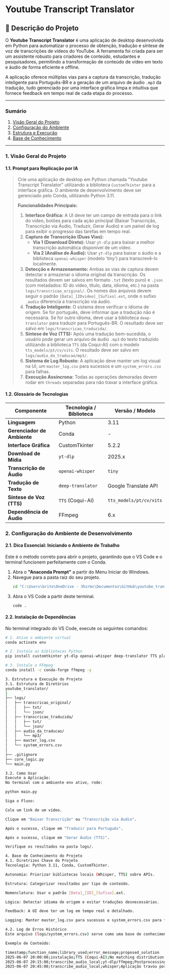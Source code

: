 # Youtube Transcript Translator


## 📖 Descrição do Projeto

O **Youtube Transcript Translator** é uma aplicação de desktop desenvolvida em Python para automatizar o processo de obtenção, tradução e síntese de voz de transcrições de vídeos do YouTube. A ferramenta foi criada para ser um assistente robusto para criadores de conteúdo, estudantes e pesquisadores, permitindo a transformação de conteúdo de vídeo em texto e áudio de forma eficiente e offline.

A aplicação oferece múltiplas vias para a captura da transcrição, tradução inteligente para Português-BR e a geração de um arquivo de áudio `.mp3` da tradução, tudo gerenciado por uma interface gráfica limpa e intuitiva que fornece feedback em tempo real de cada etapa do processo.

---

### Sumário

1.  [Visão Geral do Projeto](#1-visão-geral-do-projeto)
2.  [Configuração do Ambiente](#2-configuração-do-ambiente-de-desenvolvimento)
3.  [Estrutura e Execução](#3-estrutura-e-execução-do-projeto)
4.  [Base de Conhecimento](#4-base-de-conhecimento-do-projeto)

---

### 1. Visão Geral do Projeto

#### **1.1. Prompt para Replicação por IA**

> Crie uma aplicação de desktop em Python chamada "Youtube Transcript Translator" utilizando a biblioteca `CustomTkinter` para a interface gráfica. O ambiente de desenvolvimento deve ser gerenciado pelo Conda, utilizando Python 3.11.
>
> **Funcionalidades Principais:**
> 1.  **Interface Gráfica:** A UI deve ter um campo de entrada para o link do vídeo, botões para cada ação principal (Baixar Transcrição, Transcrição via Áudio, Traduzir, Gerar Áudio) e um painel de log para exibir o progresso das tarefas em tempo real.
> 2.  **Captura de Transcrição (Duas Vias):**
>     * **Via 1 (Download Direto):** Usar `yt-dlp` para baixar a melhor transcrição automática disponível de um vídeo.
>     * **Via 2 (Análise de Áudio):** Usar `yt-dlp` para baixar o áudio e a biblioteca `openai-whisper` (modelo 'tiny') para transcrevê-lo localmente.
> 3.  **Detecção e Armazenamento:** Ambas as vias de captura devem detectar e armazenar o idioma original da transcrição. Os resultados devem ser salvos em formato `.txt` (texto puro) e `.json` (com metadados: ID do vídeo, título, data, idioma, etc.) na pasta `logs/transcricao_original/`. Os nomes dos arquivos devem seguir o padrão `[Data]_[IDvideo]_[Sufixo].ext`, onde o sufixo `_audio` diferencia a transcrição via áudio.
> 4.  **Tradução Inteligente:** O sistema deve verificar o idioma de origem. Se for português, deve informar que a tradução não é necessária. Se for outro idioma, deve usar a biblioteca `deep-translator` para traduzir para Português-BR. O resultado deve ser salvo em `logs/transcricao_traduzida/`.
> 5.  **Síntese de Voz (TTS):** Após uma tradução bem-sucedida, o usuário pode gerar um arquivo de áudio `.mp3` do texto traduzido utilizando a biblioteca `TTS` (da Coqui-AI) com o modelo `tts_models/pt/cv/vits`. O resultado deve ser salvo em `logs/audio_da_traducao/mp3/`.
> 6.  **Sistema de Log Robusto:** A aplicação deve manter um log visual na UI, um `master_log.csv` para sucessos e um `system_errors.csv` para falhas.
> 7.  **Execução Assíncrona:** Todas as operações demoradas devem rodar em `threads` separadas para não travar a interface gráfica.

#### **1.2. Glossário de Tecnologias**

| Componente                | Tecnologia / Biblioteca   | Versão / Modelo            |
| ------------------------- | ------------------------- | -------------------------- |
| **Linguagem** | Python                    | 3.11                       |
| **Gerenciador de Ambiente** | Conda                     | -                          |
| **Interface Gráfica** | CustomTkinter             | 5.2.2                      |
| **Download de Mídia** | `yt-dlp`                  | 2025.x                     |
| **Transcrição de Áudio** | `openai-whisper`          | `tiny`                     |
| **Tradução de Texto** | `deep-translator`         | Google Translate API       |
| **Síntese de Voz (TTS)** | `TTS` (Coqui-AI)          | `tts_models/pt/cv/vits`    |
| **Dependência de Áudio** | FFmpeg                    | 6.x                        |

### 2. Configuração do Ambiente de Desenvolvimento

#### **2.1. Dica Essencial: Iniciando o Ambiente de Trabalho**

Este é o método correto para abrir o projeto, garantindo que o VS Code e o terminal funcionem perfeitamente com o Conda.

1.  Abra o **"Anaconda Prompt"** a partir do Menu Iniciar do Windows.
2.  Navegue para a pasta raiz do seu projeto.
    ```bash
    cd "C:\Users\brito\OneDrive - 3hzrmc\Documentos\GitHub\youtube_translator"
    ```
3.  Abra o VS Code a partir deste terminal.
    ```bash
    code .
    ```

#### **2.2. Instalação de Dependências**

No terminal integrado do VS Code, execute os seguintes comandos:

```bash
# 1. Ative o ambiente virtual
conda activate env

# 2. Instale as bibliotecas Python
pip install customtkinter yt-dlp openai-whisper deep-translator TTS playsound

# 3. Instale o FFmpeg
conda install -c conda-forge ffmpeg -y

3. Estrutura e Execução do Projeto
3.1. Estrutura de Diretórios
youtube_translator/
|
├── logs/
│   ├── transcricao_original/
│   │   ├── txt/
│   │   └── json/
│   ├── transcricao_traduzida/
│   │   ├── txt/
│   │   └── json/
│   ├── audio_da_traducao/
│   │   └── mp3/
│   ├── master_log.csv
│   └── system_errors.csv
│
├── .gitignore
├── core_logic.py
└── main.py

3.2. Como Usar
Execute a Aplicação:
No terminal com o ambiente env ativo, rode:

python main.py

Siga o Fluxo:

Cole um link de um vídeo.

Clique em "Baixar Transcrição" ou "Transcrição via Áudio".

Após o sucesso, clique em "Traduzir para Português".

Após o sucesso, clique em "Gerar Áudio (TTS)".

Verifique os resultados na pasta logs/.

4. Base de Conhecimento do Projeto
4.1. Diretrizes Chave do Projeto
Tecnologia: Python 3.11, Conda, CustomTkinter.

Autonomia: Priorizar bibliotecas locais (Whisper, TTS) sobre APIs.

Estrutura: Categorizar resultados por tipo de conteúdo.

Nomenclatura: Usar o padrão [Data]_[ID]_[Sufixo].ext.

Lógica: Detectar idioma de origem e evitar traduções desnecessárias.

Feedback: A UI deve ter um log em tempo real e detalhado.

Logging: Manter master_log.csv para sucessos e system_errors.csv para falhas.

4.2. Log de Erros Histórico
Este arquivo (logs/system_errors.csv) serve como uma base de conhecimento dos problemas enfrentados e resolvidos.

Exemplo de Conteúdo:

timestamp;function_name;library_used;error_message;proposed_solution
2025-06-07 20:00:00;instalação;TTS (Coqui-AI);No matching distribution found for TTS;A biblioteca não era compatível com Python 3.12. A solução foi recriar o ambiente com Python 3.11.
2025-06-07 20:15:00;transcribe_audio_local;yt-dlp/ffmpeg;Postprocessing: audio conversion failed: Encoder not found;O yt-dlp não estava encontrando o executável do FFmpeg. A solução foi mudar a estratégia: baixar o melhor áudio disponível (qualquer formato) e passar diretamente para o Whisper, evitando a conversão para MP3.
2025-06-07 20:45:00;transcribe_audio_local;whisper;Aplicação travou por mais de 1 hora para um vídeo de 6 min;O modelo "base" do Whisper era muito pesado para a CPU. A solução foi trocar para o modelo "tiny", otimizado para performance.
